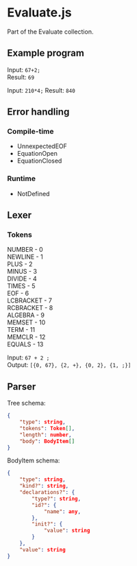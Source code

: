 # Evaluate.js
Part of the Evaluate collection.

## Example program
Input: ``67+2;``  
Result: ``69``

Input: `210*4;`
Result: `840`

## Error handling

### Compile-time
- UnnexpectedEOF
- EquationOpen
- EquationClosed

### Runtime
- NotDefined

## Lexer

### Tokens
NUMBER - 0  
NEWLINE - 1  
PLUS - 2  
MINUS - 3  
DIVIDE - 4  
TIMES - 5  
EOF - 6  
LCBRACKET - 7  
RCBRACKET - 8  
ALGEBRA - 9  
MEMSET - 10  
TERM - 11  
MEMCLR - 12  
EQUALS - 13  

Input: `67 + 2 ;`  
Output: `[{0, 67}, {2, +}, {0, 2}, {1, ;}]`


## Parser

Tree schema:

```json
{
	"type": string,
	"tokens": Token[],
	"length": number,
	"body": BodyItem[]
}
```
BodyItem schema:

```json
{
	"type": string,
	"kind?": string,
	"declarations?": {
		"type?": string,
		"id?": {
			"name": any,
		},
		"init?": {
			"value": string
		}
	},
	"value": string
}
```

